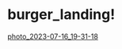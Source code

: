 # burger_landing!


[photo_2023-07-16_19-31-18](https://github.com/DeeDuh/burger_landing/assets/78424282/e50770e1-ba1f-400a-b697-2077cb911c99)
